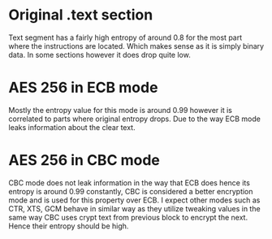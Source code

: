 # Original .text section
Text segment has a fairly high entropy of around 0.8 for the most part where the instructions are located. Which makes sense as it is simply binary data. In some sections however it does drop quite low.

# AES 256 in ECB mode
Mostly the entropy value for this mode is around 0.99 however it is correlated to parts where original entropy drops. Due to the way ECB mode leaks information about the clear text.

# AES 256 in CBC mode
CBC mode does not leak information in the way that ECB does hence its entropy is around 0.99 constantly, CBC is considered a better encryption mode and is used for this property over ECB.
I expect other modes such as CTR, XTS, GCM behave in similar way as they utilize tweaking values in the same way CBC uses crypt text from previous block to encrypt the next. Hence their entropy should be high.
